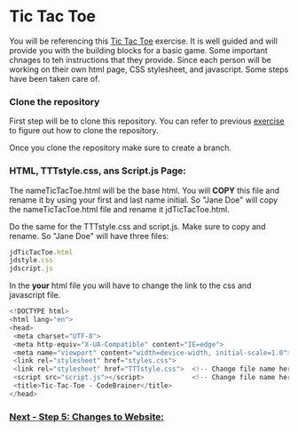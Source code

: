 # Tic Tac Toe
You will be referencing this [Tic Tac Toe](https://www.codebrainer.com/blog/tic-tac-toe-javascript-game) exercise. It is well guided and will provide you with the building blocks for a basic game. Some important chnages to teh instructions that they provide. Since each person will be working on their own html page, CSS stylesheet, and javascript. Some steps have been taken care of.    

 
### Clone the repository
First step will be to clone this repository. You can refer to previous [exercise](https://github.com/TechCohort14/TA100-GitFlowWebsite/blob/main/4_CloneWebsite.md) to figure out how to clone the repository. 

Once you clone the repository make sure to create a branch. 

### HTML, TTTstyle.css, ans Script.js Page:
The nameTicTacToe.html will be the base html. You will **COPY** this file and rename it by using your first and last name initial. So "Jane Doe" will copy the nameTicTacToe.html file and rename it jdTicTacToe.html. 

Do the same for the TTTstyle.css and script.js. Make sure to copy and rename. So "Jane Doe" will have three files:

```js
jdTicTacToe.html
jdstyle.css
jdscript.js
```
In the **your** html file you will have to change the link to the css and javascript file. 

```js
<!DOCTYPE html>
<html lang="en">
<head>
 <meta charset="UTF-8">
 <meta http-equiv="X-UA-Compatible" content="IE=edge">
 <meta name="viewport" content="width=device-width, initial-scale=1.0">
 <link rel="stylesheet" href="styles.css">
 <link rel="stylesheet" href="TTTstyle.css">  <!-- Change file name here to point to your file -->
 <script src="script.js"></script>            <!-- Change file name here to point to your file -->
 <title>Tic-Tac-Toe - CodeBrainer</title>
</head>
```


### [Next - Step 5: Changes to Website:](5_MakeChangesToWebsite.md)

